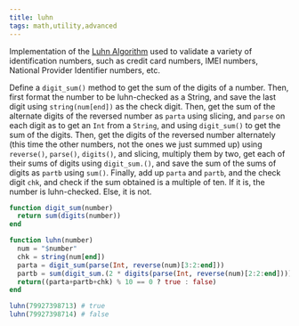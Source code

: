 ```yaml
---
title: luhn
tags: math,utility,advanced
---
```


Implementation of the [Luhn Algorithm](https://en.wikipedia.org/wiki/Luhn_algorithm) used to validate a variety of identification numbers, such as credit card numbers, IMEI numbers, National Provider Identifier numbers, etc.

Define a `digit_sum()` method to get the sum of the digits of a number. Then, first format the number to be luhn-checked as a String, and save the last digit using `string(num[end])` as the check digit.
Then, get the sum of the alternate digits of the reversed number as `parta` using slicing, and `parse` on each digit as to get an `Int` from a `String`, and using `digit_sum()` to get the sum of the digits.
Then, get the digits of the reversed number alternately (this time the other numbers, not the ones we just summed up) using `reverse()`, `parse()`, `digits()`, and slicing, multiply them by two, get each of their sums of digits using `digit_sum.()`, and save the sum of the sums of digits as `partb` using `sum()`.
Finally, add up `parta` and `partb`, and the check digit `chk`, and check if the sum obtained is a multiple of ten. If it is, the number is luhn-checked. Else, it is not.

```jl
function digit_sum(number)
  return sum(digits(number))
end

function luhn(number)
  num = "$number"
  chk = string(num[end])
  parta = digit_sum(parse(Int, reverse(num)[3:2:end]))
  partb = sum(digit_sum.(2 * digits(parse(Int, reverse(num)[2:2:end]))))
  return((parta+partb+chk) % 10 == 0 ? true : false)
end
```

```jl
luhn(79927398713) # true
luhn(79927398714) # false
```
